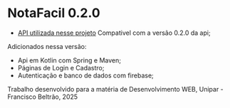# NotaFacil 0.2.0

- [API utilizada nesse projeto](https://github.com/DouglasSRM/nota-facil-api)
Compativel com a versão 0.2.0 da api;

Adicionados nessa versão:
- Api em Kotlin com Spring e Maven;
- Páginas de Login e Cadastro;
- Autenticação e banco de dados com firebase;

Trabalho desenvolvido para a matéria de Desenvolvimento WEB, Unipar - Francisco Beltrão, 2025
